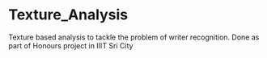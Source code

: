 # Texture_Analysis
Texture based analysis to tackle the problem of writer recognition. Done as part of Honours project in IIIT Sri City
